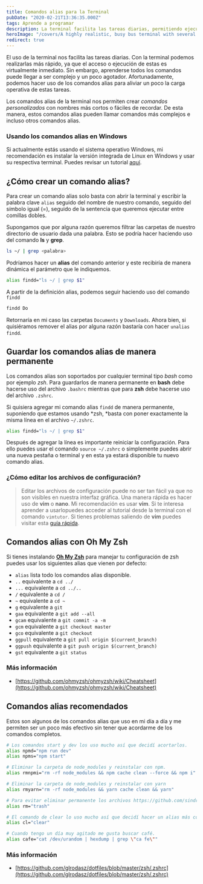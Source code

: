 ```yaml
---
title: Comandos alias para la Terminal
pubDate: "2020-02-21T13:36:35.000Z"
tags: Aprende a programar
description: La terminal facilita las tareas diarias, permitiendo ejecutarlas rápidamente. Aunque aprender todos los comandos puede ser complejo, los comandos alias ofrecen una solución. Estos permiten crear comandos personalizados, más cortos y fáciles de recordar, para simplificar tareas complejas.
heroImage: "/covers/A highly realistic, busy bus terminal with several double-decker buses.jpg"
redirect: true
---
```


El uso de la terminal nos facilita las tareas diarias. Con la terminal podemos realizarlas más rápido, ya que el acceso o ejecución de estas es virtualmente inmediato. Sin embargo, aprenderse todos los comandos puede llegar a ser complejo y un poco agotador. Afortunadamente, podemos hacer uso de los comandos alias para aliviar un poco la carga operativa de estas tareas.

Los comandos alias de la terminal nos permiten crear _comandos personalizados_ con nombres más cortos o fáciles de recordar. De esta manera, estos comandos alias pueden llamar comandos más complejos e incluso otros comandos alias.

### Usando los comandos alias en Windows

Si actualmente estás usando el sistema operativo Windows, mi recomendación es instalar la versión integrada de Linux en Windows y usar su respectiva terminal. Puedes revisar un tutorial [aquí](https://discourse.ubuntu.com/t/instalacion-de-ubuntu-en-windows-10).

## ¿Cómo crear un comando alias?

Para crear un comando alias solo basta con abrir la terminal y escribir la palabra clave `alias` seguido del nombre de nuestro comando, seguido del símbolo igual (=), seguido de la sentencia que queremos ejecutar entre comillas dobles.

Supongamos que por alguna razón queremos filtrar las carpetas de nuestro directorio de usuario dada una palabra. Esto se podría hacer haciendo uso del comando **ls** y **grep**.

```bash
ls ~/ | grep <palabra>
```

Podríamos hacer un **alias** del comando anterior y este recibiría de manera dinámica el parámetro que le indiquemos.

```bash
alias findd="ls ~/ | grep $1"
```

A partir de la definición alias, podemos seguir haciendo uso del comando `findd`

```bash
findd Do
```

Retornaría en mi caso las carpetas `Documents` y `Downloads`. Ahora bien, si quisiéramos remover el alias por alguna razón bastaría con hacer `unalias findd`.

## Guardar los comandos alias de manera permanente

Los comandos alias son soportados por cualquier terminal tipo _bash_ como por ejemplo _zsh_. Para guardarlos de manera permanente en **bash** debe hacerse uso del archivo `.bashrc` mientras que para **zsh** debe hacerse uso del archivo `.zshrc`.

Si quisiera agregar mi comando alias `findd` de manera permanente, suponiendo que estamos usando *zsh, *basta con poner exactamente la misma línea en el archivo `~/.zshrc`.

```bash
alias findd="ls ~/ | grep $1"
```

Después de agregar la línea es importante reiniciar la configuración. Para ello puedes usar el comando `source ~/.zshrc` o simplemente puedes abrir una nueva pestaña o terminal y en esta ya estará disponible tu nuevo comando alias.

### ¿Cómo editar los archivos de configuración?

> Editar los archivos de configuración puede no ser tan fácil ya que no son visibles en nuestra interfaz gráfica. Una manera rápida es hacer uso de **vim** o **nano**. Mi recomendación es usar **vim**. Si te interesa aprender a usarlopuedes acceder al tutorial desde la terminal con el comando `vimtutor`. Si tienes problemas saliendo de **vim** puedes visitar esta [guía rápida](https://docs.oracle.com/cd/E19620-01/805-7644/x-5lei2/index.html).

## Comandos alias con Oh My Zsh

Si tienes instalando **[Oh My Zsh](https://github.com/ohmyzsh/ohmyzsh)** para manejar tu configuración de zsh puedes usar los siguientes alias que vienen por defecto:

- `alias` lista todo los comandos alias disponible.
- `..` equivalente a `cd ../`
- `...` equivalente a `cd ../..`
- `/` equivalente a `cd /`
- `~` equivalente a `cd ~`
- `g` equivalente a `git`
- `gaa` equivalente a `git add --all`
- `gcam` equivalente a `git commit -a -m`
- `gcm` equivalente a `git checkout master`
- `gco` equivalente a `git checkout`
- `ggpull` equivalente a `git pull origin $(current_branch)`
- `ggpush` equivalente a `git push origin $(current_branch)`
- `gst` equivalente a `git status`

### Más información

- [https://github.com/ohmyzsh/ohmyzsh/wiki/Cheatsheet](https://github.com/ohmyzsh/ohmyzsh/wiki/Cheatsheet)

## Comandos alias recomendados

Estos son algunos de los comandos alias que uso en mi día a día y me permiten ser un poco más efectivo sin tener que acordarme de los comandos completos.

```bash
# Los comandos start y dev los uso mucho así que decidí acortarlos.
alias npmd="npm run dev"
alias npms="npm start"

# Eliminar la carpeta de node_modules y reinstalar con npm.
alias rmnpmi="rm -rf node_modules && npm cache clean --force && npm i"

# Eliminar la carpeta de node_modules y reinstalar con yarn
alias rmyarn="rm -rf node_modules && yarn cache clean && yarn"

# Para evitar eliminar permanente los archivos https://github.com/sindresorhus/trash#cli
alias rm="trash"

# El comando de clear lo uso mucho así que decidí hacer un alias más corto.
alias cl="clear"

# Cuando tengo un día muy agitado me gusta buscar café.
alias cafe="cat /dev/urandom | hexdump | grep \"ca fe\""
```

### Más información

- [https://github.com/glrodasz/dotfiles/blob/master/zsh/.zshrc](https://github.com/glrodasz/dotfiles/blob/master/zsh/.zshrc)
